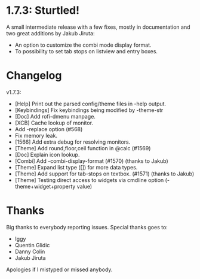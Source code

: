 # 1.7.3: Sturtled!

A small intermediate release with a few fixes, mostly in documentation and two great additions by Jakub Jiruta:

 * An option to customize the combi mode display format. 
 * To possibility to set tab stops on listview and entry boxes.

# Changelog

v1.7.3:
   - [Help] Print out the parsed config/theme files in -help output.
   - [Keybindings] Fix keybindings being modified by -theme-str
   - [Doc] Add rofi-dmenu manpage.
   - [XCB] Cache lookup of monitor.
   - Add -replace option (#568)
   - Fix memory leak.
   - [1566] Add extra debug for resolving monitors.
   - [Theme] Add round,floor,ceil function in @calc (#1569)
   - [Doc] Explain icon lookup.
   - [Combi] Add -combi-display-format (#1570) (thanks to Jakub)
   - [Theme] Expand list type ([]) for more data types.
   - [Theme] Add support for tab-stops on textbox. (#1571) (thanks to Jakub)
   - [Theme] Testing direct access to widgets via cmdline option (-theme+widget+property value)

# Thanks

Big thanks to everybody reporting issues.
Special thanks goes to:

* Iggy
* Quentin Glidic
* Danny Colin
* Jakub Jiruta

Apologies if I mistyped or missed anybody.
